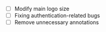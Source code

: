 - [ ] Modify main logo size
- [ ] Fixing authentication-related bugs
- [ ] Remove unnecessary annotations
